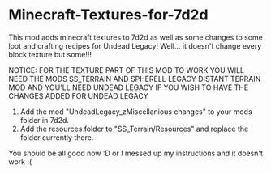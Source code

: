 # Minecraft-Textures-for-7d2d
This mod adds minecraft textures to 7d2d as well as some changes to some loot and crafting recipes for Undead Legacy! Well... it doesn't change every block texture but some!!!

NOTICE: FOR THE TEXTURE PART OF THIS MOD TO WORK YOU WILL NEED THE MODS SS_TERRAIN AND SPHERELL LEGACY DISTANT TERRAIN MOD AND YOU'LL NEED UNDEAD LEGACY IF YOU
WISH TO HAVE THE CHANGES ADDED FOR UNDEAD LEGACY


1. Add the mod "UndeadLegacy_zMiscellanious changes" to your mods folder in 7d2d.
2. Add the resources folder to "SS_Terrain/Resources" and replace the folder currently there.

You should be all good now :D or I messed up my instructions and it doesn't work :(
